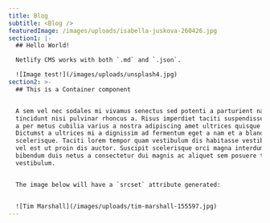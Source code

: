 ```yaml
---
title: Blog
subtitle: <Blog />
featuredImage: /images/uploads/isabella-juskova-260426.jpg
section1: |-
  ## Hello World!

  Netlify CMS works with both `.md` and `.json`.

  ![Image test!](/images/uploads/unsplash4.jpg)
section2: >-
  ## This is a Container component


  A sem vel nec sodales mi vivamus senectus sed potenti a parturient nascetur
  tincidunt nisi pulvinar rhoncus a. Risus imperdiet taciti suspendisse facilisi
  a per metus cubilia varius a nostra adipiscing amet ultrices quisque ac mi a.
  Dictumst a ultrices mi a dignissim ad fermentum eget a nam et a blandit
  scelerisque. Taciti lorem tempor quam vestibulum dis habitasse vestibulum diam
  vel est ut proin dis auctor. Suscipit scelerisque orci magna interdum vel
  bibendum duis netus a consectetur dui magnis ac aliquet sem posuere tincidunt
  vestibulum.


  The image below will have a `srcset` attribute generated:


  ![Tim Marshall](/images/uploads/tim-marshall-155597.jpg)
---
```

